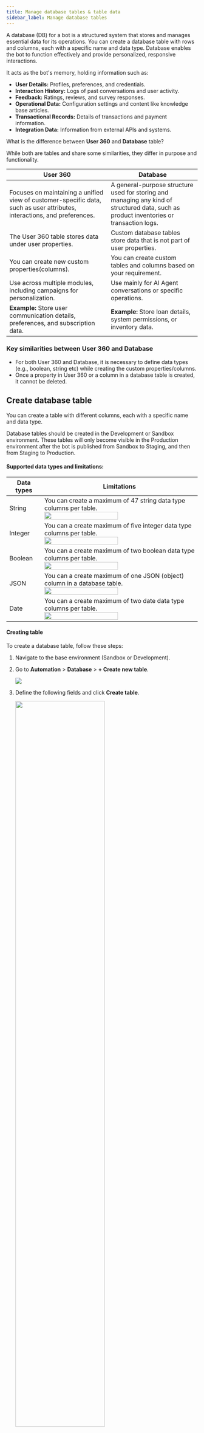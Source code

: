 ```yaml
---
title: Manage database tables & table data
sidebar_label: Manage database tables
---
```



A database (DB) for a bot is a structured system that stores and manages essential data for its operations. You can create a database table with rows and columns, each with a specific name and data type. Database enables the bot to function effectively and provide personalized, responsive interactions. 

It acts as the bot's memory, holding information such as:

- **User Details:** Profiles, preferences, and credentials.
- **Interaction History:** Logs of past conversations and user activity.
- **Feedback:** Ratings, reviews, and survey responses.
- **Operational Data:** Configuration settings and content like knowledge base articles.
- **Transactional Records:** Details of transactions and payment information.
- **Integration Data:** Information from external APIs and systems.



What is the difference between **User 360** and **Database** table?

While both are tables and share some similarities, they differ in purpose and functionality.

| **User 360**| **Database**|
|--------|--------|
|  Focuses on maintaining a unified view of customer-specific data, such as user attributes, interactions, and preferences. |  A general-purpose structure used for storing and managing any kind of structured data, such as product inventories or transaction logs.|
| The User 360 table stores data under user properties.| Custom database tables store data that is not part of user properties.| 
You can create new custom properties(columns).| You can create custom tables and columns based on your requirement.|
Use across multiple modules, including campaigns for personalization. | Use mainly for AI Agent conversations or specific operations.
| **Example:** Store user communication details, preferences, and subscription data. | **Example:** Store loan details, system permissions, or inventory data. |


### Key similarities between User 360 and Database

- For both User 360 and Database, it is necessary to define data types (e.g., boolean, string etc) while creating the custom properties/columns.
- Once a property in User 360 or a column in a database table is created, it cannot be deleted.

## Create database table

You can create a table with different columns, each with a specific name and data type.

Database tables should be created in the Development or Sandbox environment. These tables will only become visible in the Production environment after the bot is published from Sandbox to Staging, and then from Staging to Production.

#### Supported data types and limitations:

| Data types | Limitations | 
-------------|-------------
String | You can create a maximum of 47 string data type columns per table.<br/> <img src="https://imgur.com/YIRXAOE.png" width="70%"/>
Integer | You can a create maximum of five integer data type columns per table. <br/> <img src="https://imgur.com/IrD3Qln.png" width="70%"/>
Boolean | You can a create maximum of two boolean data type columns per table.<br/> <img src="https://imgur.com/JfyfDPV.png" width="70%"/>
JSON | You can a create maximum of one JSON (object) column in a database table.<br/> <img src="https://imgur.com/yxXYj1f.png" width="70%"/>
Date | You can a create maximum of two date data type columns per table.<br/> <img src="https://imgur.com/MuqOGhQ.png" width="70%"/>

#### Creating table

To create a database table, follow these steps:

1. Navigate to the base environment (Sandbox or Development).
2. Go to **Automation** > **Database** > **+ Create new table**.

    ![](https://imgur.com/jmdGLhy.png)

3. Define the following fields and click **Create table**.

   <img src="https://i.imgur.com/crYFfXk.png" width="70%"/>
   
    1. In **Table name**, enter a name for your table. The table name must be at least 3 characters long.
    2. In **Field name**,  enter a unique column name. 

        * Each Field name (column name) must be unique
        * Field name should be at least 3 characters long.
        * Currently, there is no limit on the number of columns you can create.
    3. In **Type**, choose the datatype of the column. You cannot modify the datatype once the table is created.
    4. Enable **Searchable** to make a String datatype field searchable in the database node (in flows). 
        * You can add up to 10 searchable string-type columns. Once this limit is reached, no additional searchable string-type columns can be added.
        * When creating columns, you can set them as searchable or non-searchable. Once you save the column name, this setting cannot be changed.


:::note
* You cannot delete a column once added.
:::

## Insert data into a database table

When publishing the bot, only the database structure (table and column names) is automatically transferred to higher environments. 

To manually transfer the data within those tables, you need to download it from the current environment and upload it to the target environment.

However, the following are the different ways in which you can add data to your database tables:

### Add individual records to the db table manually

To add each record manually, follow these steps:

1. Choose the environment where you want to add record.
2. Go to **Automation** > **Database**, navigate to the table where you want to add a new record.

     ![](https://imgur.com/jmdGLhy.png)

3. Click **Add new record**.

   <img src="https://i.imgur.com/ldkA1om.png"/>

4. Enter the values for each field and click **Add record**.

   <img src="https://i.imgur.com/dLFQoY4.png" width="80%"/>
   
### Import bulk data into a db table

Manually adding multiple records to a table can be tedious. Instead, you can upload multiple entries using a CSV file. 


#### CSV file upload guidelines

1. **Column headers:** Ensure all column headers are in lowercase.

2. **Data types:** Verify that the data types in the CSV match the database requirements.

3. **Exponential notation:** If the first column appears in exponential notation (e.g., 3.67406E+15), consider converting it to a number or formatting it as a string.

4. **Formatting tip:** To avoid issues, upload the CSV file to a spreadsheet application like Google Sheets or Microsoft Excel, and then download it as a CSV file before re-uploading.

#### Importing CSV file

To import bulk data to DB, follow these steps:

1. Go to **Table actions** > **Download** to download the existing table structure.

   ![](https://i.imgur.com/1esIUQL.png)

2. Open the downloaded CSV file and add the records you want to upload. Ensure the data is correctly formatted according to the table structure. Here is the screenshot of a sample CSV file:

   ![](https://i.imgur.com/08Hyv9a.png)

3. Go to **Automation** > **Database**. Click the <img src="https://i.imgur.com/4P3IIy6.png" width="40"/> icon to select the CSV file from your local system and upload it.

    ![](https://i.imgur.com/ZZ7HYbp.png)

* After the upload is complete, you will see the new records created in the table.

## Manage database records using the Database node

### Insert new records or values into a database table

You can directly pass field values to the table from bot flows. For instance, in a lead generation flow, you might need to collect the user's email address, phone number, and interested product and store them in a database table.

To insert data into the table, follow these steps:

1. Select the [Database](https://docs.yellow.ai/docs/platform_concepts/studio/build/nodes/action-nodes#23-database) node and choose 'Insert' in the *Select type* field.

2. In the drop-down, choose the respective table where you want to insert the values
 
   <img src="https://i.imgur.com/aCWfB15.png" alt="drawing" width="80%"/>

 3. Click **Add** to select the respective column name.

    <img src="https://i.imgur.com/vMNDqQ7.png" alt="drawing" width="80%"/>

 4. Map each field with the respective value you want to insert.

    <img src="https://i.imgur.com/X3u1Pos.png" alt="drawing" width="80%"/>
    
Refer to following GIF to see how the Insert type works in Database node.

   ![](https://imgur.com/TDQZGxP.gif)    

### Update database table records using the database node

To update an existing field value of a table use the [Database node](https://docs.yellow.ai/docs/platform_concepts/studio/build/nodes/action-nodes#23-database) and choose **Select type** as **Update** along with other configurations.

   <img src="https://imgur.com/HUhNRrn.png" alt="drawing" width="80%"/>
   <img src="https://i.imgur.com/lHajFi7.png" alt="drawing" width="80%"/>

Refer to following GIF to see how the Update type works in Database node.

   ![](https://imgur.com/X7VxhT0.gif)
   
### Fetch database records using the Database node

To search for specific information in a bot conversation using the [Database node](https://docs.yellow.ai/docs/platform_concepts/studio/build/nodes/action-nodes#23-database), follow these steps:

1. Select the [Database node](https://docs.yellow.ai/docs/platform_concepts/studio/build/nodes/action-nodes#23-database) and choose **Select type** as **Search**.

   <img src="https://i.imgur.com/zdictxI.png" alt="drawing" width="70%"/>

2. In **Select columns of** field, select the columns you want to search.
3. Under **Response**, in **Sort By**, choose the column by which the results should be sorted. Specify the order as either ASC (ascending) or DSC (descending).

4. Enable **More options** to view other fields associated with the search results.

   <img src="https://i.imgur.com/4zlnEAc.png" alt="drawing" width="70%"/>

5. Enable **Create URL for extracted records** to generate a URL that stores the extracted records. This URL will be saved in the selected 'Store response in' variable.

6. In **Filter distinct**, choose the column that should serve as distinct parameter in the search.
7. Under **Pagination**, enter the **Page number** and **Size limit** to display the records to the user. You can fetch these values dynamically from variables. If pagination is not required, leave these fields empty.


The search reponse will be in the form of object. You can use the snippet ```{{{variables.variablename.records.0.fieldName}}}``` in a [text node](https://docs.yellow.ai/docs/platform_concepts/studio/build/nodes/message-nodes1) to display the response to the user.

Refer to following GIF to see how the Search type works in Database node.

  ![](https://imgur.com/PCs1gv1.gif)

## Filter table data

When a table contains numerous records, scrolling through each field to find specific information can be challenging. However, you can simplify the process by filtering records based on fields containing a specific keyword.

**To filter a certain set of data, follow these steps:**

1. Go to the specific table to filter the data. Click **Inserted date**. 

   ![](https://i.imgur.com/6dUn2sf.png)
   
 * The drop-down displays all the columns of that table.  

2. Select the column that contains the information you want to filter. Use the search bar to enter keywords or specific values to filter records accordingly. For example, in a table named 'book_an_appointment', you can filter records where the 'speciality' column contains 'Cardiology'.
   
    ![](https://i.imgur.com/dMdQYlO.png)
 
3. To get records that were inserted or updated within a specific period, choose "Inserted date" or "Updated date" and select your preferred duration, as shown below.

   ![](https://i.imgur.com/dIgy09h.png)
   
## Manage database tables

You can manage individual rows in a database table by editing, updating, truncating, masking specific columns, and downloading the table data.

### Edit database table

You can add new columns to the current table, rename existing fields, and establish relationships between tables.

To edit a table, follow these steps:

1. Go to **Automation** > **Database** and navigate to the base environment according to your environment hierarchy. 
2. Select the table you want to edit and click **Table actions** > **Edit table**.

    <img src="https://i.imgur.com/d7bisxP.png" alt="drawing" width="70%"/>

3. Modify the required columns. You cannot modify the datatype or searchability of a column once it is created.

    ![](https://i.imgur.com/lBh8dWG.png)

4. Enable **Case insensitive search** option to search the field regardless of the case used in the search phrase.

5. To set up relations with other table, click **Add relations** and define the following fileds:

    ![](https://i.imgur.com/SyHnKra.png)
    
   * **Column**: Choose the column of the current table that you want to map.
   * **Name**: Enter a name for the relation.
   * **Type**: Choose the type of association.
   * **Related table**: Choose the table that you want to associate.
   * **Related column**: Choose the column that you want the current column to associate with.
6. Click **Save**.
7. Publish the bot to observe changes in the subsequent environment within the hierarchy. For instance, you can deploy updates from the Sandbox to Staging, and then further push changes from Staging to the Production environment.

### Mask database columns

The Super Admin of the bot can mask certain database columns. You can use this in cases where you need to block showing specific information to other agents or users or any PII (Personally Identifiable Information) data stored in plain text. The data in masked columns will appear as `*****` instead of real values.

:::note
* Masking of data happens at the application level in the backend. You cannot access it in any other way.
* You can mask database columns only in lower-tier environments. In a two-tier setup, you can mask columns in the Development environment. In a three-tier setup, you can mask columns only in the Sandbox environment.
:::

To mask columns, follow these:

1. Go to **Table actions** and choose **Mask columns**.

   ![](https://i.imgur.com/zGiPOCs.png)

2. Choose columns that store sensitive information and click **Update** to apply the masking.

   <img src="https://i.imgur.com/jZHDSza.png" width="60%"/>

For example, after masking, you can see a column named ‘test’ displayed as `****` instead of real values

  ![](https://i.imgur.com/ceC7f7Z.png)


### Delete database table fields or table

You can delete a database table only in the sandbox or development environment.

To delete database table fields or table, follow these steps:

1. Go to **Automation** > **Database** and select the table that you want to delete. 

2. Click **Table actions** and choose the preferred option.

   ![](https://i.imgur.com/b7OdELU.png)
  
   * **Truncate**: Deletes all the data that exists in a specific table without removing the table structure.
   * **Drop**: Deletes the entire table structure along with all its the records. All the data will be lost (even in production) if you create a new table with the same name. You will also need to update the reference of this table in all the journey nodes where this table was used.


